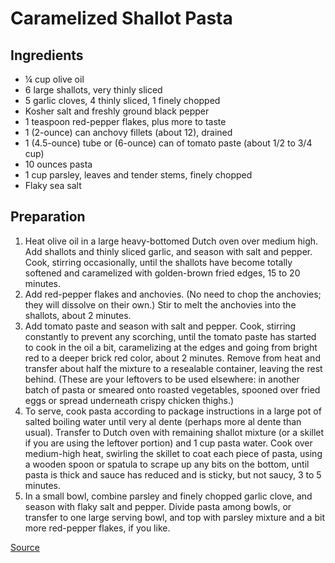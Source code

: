 # Caramelized Shallot Pasta

## Ingredients

- ¼ cup olive oil
- 6 large shallots, very thinly sliced
- 5 garlic cloves, 4 thinly sliced, 1 finely chopped
- Kosher salt and freshly ground black pepper
- 1 teaspoon red-pepper flakes, plus more to taste
- 1 (2-ounce) can anchovy fillets (about 12), drained
- 1 (4.5-ounce) tube or (6-ounce) can of tomato paste (about 1/2 to 3/4 cup)
- 10 ounces pasta
- 1 cup parsley, leaves and tender stems, finely chopped
- Flaky sea salt

## Preparation

1. Heat olive oil in a large heavy-bottomed Dutch oven over medium high. Add shallots and thinly sliced garlic, and season with salt and pepper. Cook, stirring occasionally, until the shallots have become totally softened and caramelized with golden-brown fried edges, 15 to 20 minutes.
1. Add red-pepper flakes and anchovies. (No need to chop the anchovies; they will dissolve on their own.) Stir to melt the anchovies into the shallots, about 2 minutes.
1. Add tomato paste and season with salt and pepper. Cook, stirring constantly to prevent any scorching, until the tomato paste has started to cook in the oil a bit, caramelizing at the edges and going from bright red to a deeper brick red color, about 2 minutes. Remove from heat and transfer about half the mixture to a resealable container, leaving the rest behind. (These are your leftovers to be used elsewhere: in another batch of pasta or smeared onto roasted vegetables, spooned over fried eggs or spread underneath crispy chicken thighs.)
1. To serve, cook pasta according to package instructions in a large pot of salted boiling water until very al dente (perhaps more al dente than usual). Transfer to Dutch oven with remaining shallot mixture (or a skillet if you are using the leftover portion) and 1 cup pasta water. Cook over medium-high heat, swirling the skillet to coat each piece of pasta, using a wooden spoon or spatula to scrape up any bits on the bottom, until pasta is thick and sauce has reduced and is sticky, but not saucy, 3 to 5 minutes.
1. In a small bowl, combine parsley and finely chopped garlic clove, and season with flaky salt and pepper. Divide pasta among bowls, or transfer to one large serving bowl, and top with parsley mixture and a bit more red-pepper flakes, if you like.

[Source](https://www.alisoneroman.com/recipes/caramelized-shallot-pasta)